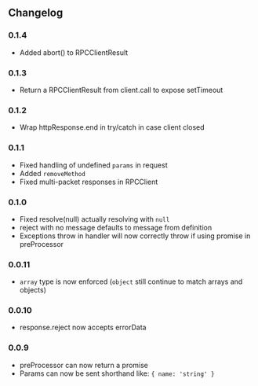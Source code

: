 ## Changelog ##

### 0.1.4 ###
* Added abort() to RPCClientResult

### 0.1.3 ###
* Return a RPCClientResult from client.call to expose setTimeout

### 0.1.2 ###
* Wrap httpResponse.end in try/catch in case client closed

### 0.1.1 ###
* Fixed handling of undefined `params` in request
* Added `removeMethod`
* Fixed multi-packet responses in RPCClient

### 0.1.0 ###
* Fixed resolve(null) actually resolving with `null`
* reject with no message defaults to message from definition
* Exceptions throw in handler will now correctly throw if using promise in preProcessor

### 0.0.11 ###
* `array` type is now enforced (`object` still continue to match arrays and objects)

### 0.0.10 ###
* response.reject now accepts errorData

### 0.0.9 ###
* preProcessor can now return a promise
* Params can now be sent shorthand like: `{ name: 'string' }`
